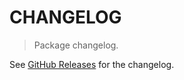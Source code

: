 # CHANGELOG

> Package changelog.

See [GitHub Releases](https://github.com/stdlib-js/array-base-bifurcate-indices-by/releases) for the changelog.